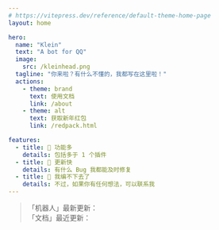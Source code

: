 ```yaml
---
# https://vitepress.dev/reference/default-theme-home-page
layout: home

hero:
  name: "Klein"
  text: "A bot for QQ"
  image: 
    src: /kleinhead.png
  tagline: "你来啦？有什么不懂的，我都写在这里啦！"
  actions:
    - theme: brand
      text: 使用文档
      link: /about
    - theme: alt
      text: 获取新年红包
      link: /redpack.html

features:
  - title: 🎇 功能多
    details: 包括多于 1 个插件
  - title: 🎉 更新快
    details: 有什么 Bug 我都能及时修复
  - title: 🎨 我编不下去了
    details: 不过，如果你有任何想法，可以联系我
---
```


> 「机器人」最新更新：<Badge type="tip" text="2025-02-10" />  
> 「文档」最近更新：<Badge type="tip" text="2025-02-11" />  
